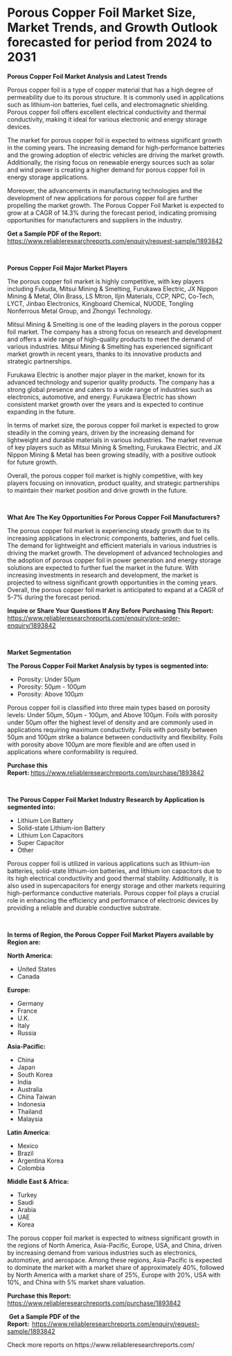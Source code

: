 <p><h1>Porous Copper Foil Market Size, Market Trends, and Growth Outlook forecasted for period from 2024 to 2031</h1></p><p><strong>Porous Copper Foil Market Analysis and Latest Trends</strong></p>
<p><p>Porous copper foil is a type of copper material that has a high degree of permeability due to its porous structure. It is commonly used in applications such as lithium-ion batteries, fuel cells, and electromagnetic shielding. Porous copper foil offers excellent electrical conductivity and thermal conductivity, making it ideal for various electronic and energy storage devices.</p><p>The market for porous copper foil is expected to witness significant growth in the coming years. The increasing demand for high-performance batteries and the growing adoption of electric vehicles are driving the market growth. Additionally, the rising focus on renewable energy sources such as solar and wind power is creating a higher demand for porous copper foil in energy storage applications.</p><p>Moreover, the advancements in manufacturing technologies and the development of new applications for porous copper foil are further propelling the market growth. The Porous Copper Foil Market is expected to grow at a CAGR of 14.3% during the forecast period, indicating promising opportunities for manufacturers and suppliers in the industry.</p></p>
<p><strong>Get a Sample PDF of the Report:&nbsp;</strong> <a href="https://www.reliableresearchreports.com/enquiry/request-sample/1893842">https://www.reliableresearchreports.com/enquiry/request-sample/1893842</a></p>
<p>&nbsp;</p>
<p><strong>Porous Copper Foil Major Market Players</strong></p>
<p><p>The porous copper foil market is highly competitive, with key players including Fukuda, Mitsui Mining & Smelting, Furukawa Electric, JX Nippon Mining & Metal, Olin Brass, LS Mtron, Iljin Materials, CCP, NPC, Co-Tech, LYCT, Jinbao Electronics, Kingboard Chemical, NUODE, Tongling Nonferrous Metal Group, and Zhongyi Technology.</p><p>Mitsui Mining & Smelting is one of the leading players in the porous copper foil market. The company has a strong focus on research and development and offers a wide range of high-quality products to meet the demand of various industries. Mitsui Mining & Smelting has experienced significant market growth in recent years, thanks to its innovative products and strategic partnerships.</p><p>Furukawa Electric is another major player in the market, known for its advanced technology and superior quality products. The company has a strong global presence and caters to a wide range of industries such as electronics, automotive, and energy. Furukawa Electric has shown consistent market growth over the years and is expected to continue expanding in the future.</p><p>In terms of market size, the porous copper foil market is expected to grow steadily in the coming years, driven by the increasing demand for lightweight and durable materials in various industries. The market revenue of key players such as Mitsui Mining & Smelting, Furukawa Electric, and JX Nippon Mining & Metal has been growing steadily, with a positive outlook for future growth.</p><p>Overall, the porous copper foil market is highly competitive, with key players focusing on innovation, product quality, and strategic partnerships to maintain their market position and drive growth in the future.</p></p>
<p>&nbsp;</p>
<p><strong>What Are The Key Opportunities For Porous Copper Foil Manufacturers?</strong></p>
<p><p>The porous copper foil market is experiencing steady growth due to its increasing applications in electronic components, batteries, and fuel cells. The demand for lightweight and efficient materials in various industries is driving the market growth. The development of advanced technologies and the adoption of porous copper foil in power generation and energy storage solutions are expected to further fuel the market in the future. With increasing investments in research and development, the market is projected to witness significant growth opportunities in the coming years. Overall, the porous copper foil market is anticipated to expand at a CAGR of 5-7% during the forecast period.</p></p>
<p><strong>Inquire or Share Your Questions If Any Before Purchasing This Report:</strong> <a href="https://www.reliableresearchreports.com/enquiry/pre-order-enquiry/1893842">https://www.reliableresearchreports.com/enquiry/pre-order-enquiry/1893842</a></p>
<p>&nbsp;</p>
<p><strong>Market Segmentation</strong></p>
<p><strong>The Porous Copper Foil Market Analysis by types is segmented into:</strong></p>
<p><ul><li>Porosity: Under 50μm</li><li>Porosity: 50μm - 100μm</li><li>Porosity: Above 100μm</li></ul></p>
<p><p>Porous copper foil is classified into three main types based on porosity levels: Under 50μm, 50μm - 100μm, and Above 100μm. Foils with porosity under 50μm offer the highest level of density and are commonly used in applications requiring maximum conductivity. Foils with porosity between 50μm and 100μm strike a balance between conductivity and flexibility. Foils with porosity above 100μm are more flexible and are often used in applications where conformability is required.</p></p>
<p><strong>Purchase this Report:&nbsp;</strong><a href="https://www.reliableresearchreports.com/purchase/1893842">https://www.reliableresearchreports.com/purchase/1893842</a></p>
<p>&nbsp;</p>
<p><strong>The Porous Copper Foil Market Industry Research by Application is segmented into:</strong></p>
<p><ul><li>Lithium Lon Battery</li><li>Solid-state Lithium-ion Battery</li><li>Lithium Lon Capacitors</li><li>Super Capacitor</li><li>Other</li></ul></p>
<p><p>Porous copper foil is utilized in various applications such as lithium-ion batteries, solid-state lithium-ion batteries, and lithium ion capacitors due to its high electrical conductivity and good thermal stability. Additionally, it is also used in supercapacitors for energy storage and other markets requiring high-performance conductive materials. Porous copper foil plays a crucial role in enhancing the efficiency and performance of electronic devices by providing a reliable and durable conductive substrate.</p></p>
<p>&nbsp;</p>
<p><strong>In terms of Region, the Porous Copper Foil Market Players available by Region are:</strong></p>
<p>
    <p> <strong> North America: </strong>
        <ul>
            <li>United States</li>
            <li>Canada</li>
        </ul>
        </p> 
    <p> <strong> Europe: </strong>
        <ul>
            <li>Germany</li>
            <li>France</li>
            <li>U.K.</li>
            <li>Italy</li>
            <li>Russia</li>
        </ul>
        </p> 
    <p> <strong> Asia-Pacific: </strong>
        <ul>
            <li>China</li>
            <li>Japan</li>
            <li>South Korea</li>
            <li>India</li>
            <li>Australia</li>
            <li>China Taiwan</li>
            <li>Indonesia</li>
            <li>Thailand</li>
            <li>Malaysia</li>
        </ul>
        </p> 
    <p> <strong> Latin America: </strong>
        <ul>
            <li>Mexico</li>
            <li>Brazil</li>
            <li>Argentina Korea</li>
            <li>Colombia</li>
        </ul>
        </p> 
    <p> <strong> Middle East & Africa: </strong>
        <ul>
            <li>Turkey</li>
            <li>Saudi</li>
            <li>Arabia</li>
            <li>UAE</li>
            <li>Korea</li>
        </ul>
    </p>
    </p>
<p><p>The porous copper foil market is expected to witness significant growth in the regions of North America, Asia-Pacific, Europe, USA, and China, driven by increasing demand from various industries such as electronics, automotive, and aerospace. Among these regions, Asia-Pacific is expected to dominate the market with a market share of approximately 40%, followed by North America with a market share of 25%, Europe with 20%, USA with 10%, and China with 5% market share valuation.</p></p>
<p><strong>Purchase this Report: </strong><a href="https://www.reliableresearchreports.com/purchase/1893842">https://www.reliableresearchreports.com/purchase/1893842</a></p>
<p>&nbsp;<strong>Get a Sample PDF of the Report:&nbsp;&nbsp;</strong><a href="https://www.reliableresearchreports.com/enquiry/request-sample/1893842">https://www.reliableresearchreports.com/enquiry/request-sample/1893842</a></p>
<p><strong></strong></p>
<p>Check more reports on https://www.reliableresearchreports.com/</p>